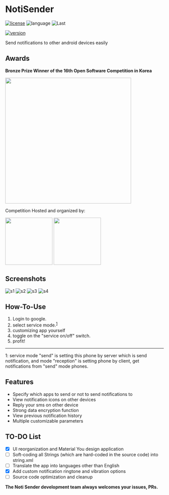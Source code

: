 # NotiSender

[![license](https://img.shields.io/badge/License-LGPL--3.0-green.svg?logo=gnu)](https://www.gnu.org/licenses/lgpl-3.0.html)
![language](https://img.shields.io/badge/Language-Java-green?logo=java) 
![Last](https://img.shields.io/github/last-commit/choiman1559/NotiSender)


[![version](https://encrypted-tbn0.gstatic.com/images?q=tbn%3AANd9GcQKUUtefY6l9YGHF0GmQAijrUAUueZcJqwGIA&usqp=CAU)](https://play.google.com/store/apps/details?id=com.noti.main)

Send notifications to other android devices easily 

## Awards

**Bronze Prize Winner of the 16th Open Software Competition in Korea**

<img src="https://user-images.githubusercontent.com/43315227/201664876-fa1a6fbf-8320-4924-b5b3-0ac71b8996e1.png" width="400"/>

Competition Hosted and organized by:

<img src="https://user-images.githubusercontent.com/43315227/201664627-23351e3d-9b42-4e71-ae18-c1de13e56c94.png" width="150"/> <img src="https://user-images.githubusercontent.com/43315227/201664791-005ff2f1-a296-4ae5-9fb5-94bb5ca5fdaa.png" width="150"/>

## Screenshots

 ![s1](https://play-lh.googleusercontent.com/Kpnpqw09gCmO-vhmhZRyaJ2F7VWf4R7vtP7BKf0YTEZCLD51o6OAdPqUIfxAm8UFZbM=w720-h310)
 ![s2](https://play-lh.googleusercontent.com/k66WfjR4XgRXT6n_9bv9Ltsf_vR3D31BtHWlf8AZJB_hXsmj48VdZ_LhzoiSexZoAg=w720-h310)
 ![s3](https://play-lh.googleusercontent.com/Ol3H7nOVcxJV7v0sydOXKRqu9C7Ktl45Xt-v2NwMODrMcLb33U7k3yHjNcBRl4U0Ycm7=w720-h310)
 ![s4](https://play-lh.googleusercontent.com/_2rM0StxYotKVXzyVH2Kn1w_Chcd8jFAPWOZjk-mLwankuCe9C1-d1p2HD37al97mMQ=w720-h310)

## How-To-Use 

 1. Login to google.
 2. select service mode.<sup>[1](#footnote_1)</sup>
 3. customizing app yourself
 4. toggle on the "service on/off" switch.
 5. profit!


----------
<a name="footnote_1">1</a>: service mode "send" is setting this phone by server which is send notification,
and mode "reception" is setting phone by client, get notifications from "send" mode phones.

## Features

- Specify which apps to send or not to send notifications to
- View notification icons on other devices
- Reply your sms on other device
- Strong data encryption function
- View previous notification history
- Multiple customizable parameters
 
 ## TO-DO List
 
 - [X] UI reorganization and Material You design application
 - [ ] Soft-coding all Strings (which are hard-coded in the source code) into string.xml
 - [ ] Translate the app into languages other than English
 - [X] Add custom notification ringtone and vibration options
 - [ ] Source code optimization and cleanup
 
**The Noti Sender development team always welcomes your issues, PRs.**
